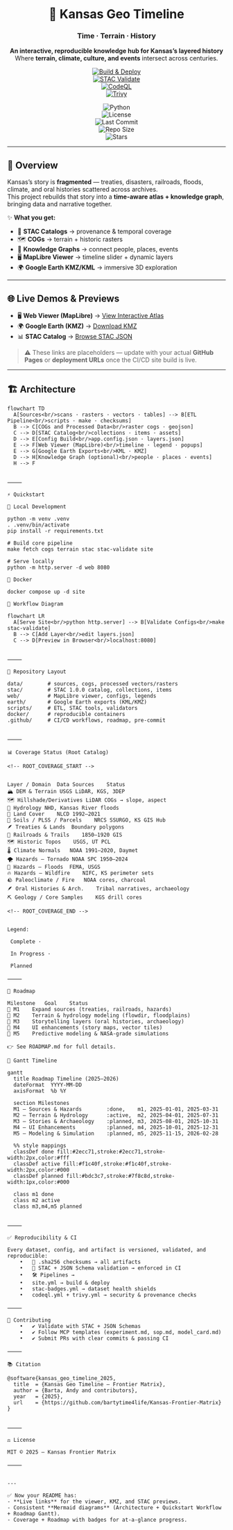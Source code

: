 <div align="center">

# 🌾 Kansas Geo Timeline  
### **Time · Terrain · History**

**An interactive, reproducible knowledge hub for Kansas’s layered history**  
Where **terrain, climate, culture, and events** intersect across centuries.

[![Build & Deploy](https://github.com/bartytime4life/Kansas-Frontier-Matrix/actions/workflows/site.yml/badge.svg)](https://github.com/bartytime4life/Kansas-Frontier-Matrix/actions/workflows/site.yml)  
[![STAC Validate](https://github.com/bartytime4life/Kansas-Frontier-Matrix/actions/workflows/stac-badges.yml/badge.svg)](https://github.com/bartytime4life/Kansas-Frontier-Matrix/actions/workflows/stac-badges.yml)  
[![CodeQL](https://github.com/bartytime4life/Kansas-Frontier-Matrix/actions/workflows/codeql.yml/badge.svg)](https://github.com/bartytime4life/Kansas-Frontier-Matrix/actions/workflows/codeql.yml)  
[![Trivy](https://github.com/bartytime4life/Kansas-Frontier-Matrix/actions/workflows/trivy.yml/badge.svg)](https://github.com/bartytime4life/Kansas-Frontier-Matrix/actions/workflows/trivy.yml)

![Python](https://img.shields.io/badge/python-3.10%2B-blue.svg?logo=python)  
![License](https://img.shields.io/github/license/bartytime4life/Kansas-Frontier-Matrix)  
![Last Commit](https://img.shields.io/github/last-commit/bartytime4life/Kansas-Frontier-Matrix)  
![Repo Size](https://img.shields.io/github/repo-size/bartytime4life/Kansas-Frontier-Matrix)  
![Stars](https://img.shields.io/github/stars/bartytime4life/Kansas-Frontier-Matrix?style=social)  

</div>

---

## 🚀 Overview

Kansas’s story is **fragmented** — treaties, disasters, railroads, floods, climate, and oral histories scattered across archives.  
This project rebuilds that story into a **time-aware atlas + knowledge graph**, bringing data and narrative together.

✨ **What you get:**
- 📂 **STAC Catalogs** → provenance & temporal coverage  
- 🗺️ **COGs** → terrain + historic rasters  
- 🧩 **Knowledge Graphs** → connect people, places, events  
- 🖥️ **MapLibre Viewer** → timeline slider + dynamic layers  
- 🌍 **Google Earth KMZ/KML** → immersive 3D exploration  

---

## 🌐 Live Demos & Previews

- 🖥️ **Web Viewer (MapLibre)** → [View Interactive Atlas](https://bartytime4life.github.io/Kansas-Frontier-Matrix/web/)  
- 🌍 **Google Earth (KMZ)** → [Download KMZ](https://github.com/bartytime4life/Kansas-Frontier-Matrix/releases/latest)  
- 📊 **STAC Catalog** → [Browse STAC JSON](https://bartytime4life.github.io/Kansas-Frontier-Matrix/stac/)  

> ⚠️ These links are placeholders — update with your actual **GitHub Pages** or **deployment URLs** once the CI/CD site build is live.

---

## 🏗 Architecture

```mermaid
flowchart TD
  A[Sources<br/>scans · rasters · vectors · tables] --> B[ETL Pipeline<br/>scripts · make · checksums]
  B --> C[COGs and Processed Data<br/>raster cogs · geojson]
  C --> D[STAC Catalog<br/>collections · items · assets]
  D --> E[Config Build<br/>app.config.json · layers.json]
  E --> F[Web Viewer (MapLibre)<br/>timeline · legend · popups]
  E --> G[Google Earth Exports<br/>KML · KMZ]
  D --> H[Knowledge Graph (optional)<br/>people · places · events]
  H --> F


⸻

⚡ Quickstart

🐍 Local Development

python -m venv .venv
. .venv/bin/activate
pip install -r requirements.txt

# Build core pipeline
make fetch cogs terrain stac stac-validate site

# Serve locally
python -m http.server -d web 8080

🐳 Docker

docker compose up -d site

🔁 Workflow Diagram

flowchart LR
  A[Serve Site<br/>python http.server] --> B[Validate Configs<br/>make stac-validate]
  B --> C[Add Layer<br/>edit layers.json]
  C --> D[Preview in Browser<br/>localhost:8080]


⸻

📂 Repository Layout

data/        # sources, cogs, processed vectors/rasters
stac/        # STAC 1.0.0 catalog, collections, items
web/         # MapLibre viewer, configs, legends
earth/       # Google Earth exports (KML/KMZ)
scripts/     # ETL, STAC tools, validators
docker/      # reproducible containers
.github/     # CI/CD workflows, roadmap, pre-commit


⸻

📊 Coverage Status (Root Catalog)

<!-- ROOT_COVERAGE_START -->


Layer / Domain	Data Sources	Status
🏔 DEM & Terrain	USGS LiDAR, KGS, 3DEP	
🗺 Hillshade/Derivatives	LiDAR COGs → slope, aspect	
🌊 Hydrology	NHD, Kansas River floods	
🌱 Land Cover	NLCD 1992–2021	
🧭 Soils / PLSS / Parcels	NRCS SSURGO, KS GIS Hub	
🪶 Treaties & Lands	Boundary polygons	
🚂 Railroads & Trails	1850–1920 GIS	
🗺 Historic Topos	USGS, UT PCL	
🌡 Climate Normals	NOAA 1991–2020, Daymet	
🌪 Hazards — Tornado	NOAA SPC 1950–2024	
🌊 Hazards — Floods	FEMA, USGS	
🔥 Hazards — Wildfire	NIFC, KS perimeter sets	
🪨 Paleoclimate / Fire	NOAA cores, charcoal	
🪶 Oral Histories & Arch.	Tribal narratives, archaeology	
⛏ Geology / Core Samples	KGS drill cores	

<!-- ROOT_COVERAGE_END -->


Legend:

 Complete ·

 In Progress ·

 Planned

⸻

🎯 Roadmap

Milestone	Goal	Status
📌 M1	Expand sources (treaties, railroads, hazards)	
📌 M2	Terrain & hydrology modeling (flowdir, floodplains)	
📌 M3	Storytelling layers (oral histories, archaeology)	
📌 M4	UI enhancements (story maps, vector tiles)	
📌 M5	Predictive modeling & NASA-grade simulations	

👉 See ROADMAP.md for full details.

📅 Gantt Timeline

gantt
  title Roadmap Timeline (2025–2026)
  dateFormat  YYYY-MM-DD
  axisFormat  %b %Y

  section Milestones
  M1 — Sources & Hazards        :done,    m1, 2025-01-01, 2025-03-31
  M2 — Terrain & Hydrology      :active,  m2, 2025-04-01, 2025-07-31
  M3 — Stories & Archaeology    :planned, m3, 2025-08-01, 2025-10-31
  M4 — UI Enhancements          :planned, m4, 2025-10-01, 2025-12-31
  M5 — Modeling & Simulation    :planned, m5, 2025-11-15, 2026-02-28

  %% style mappings
  classDef done fill:#2ecc71,stroke:#2ecc71,stroke-width:2px,color:#fff
  classDef active fill:#f1c40f,stroke:#f1c40f,stroke-width:2px,color:#000
  classDef planned fill:#bdc3c7,stroke:#7f8c8d,stroke-width:1px,color:#000

  class m1 done
  class m2 active
  class m3,m4,m5 planned


⸻

✅ Reproducibility & CI

Every dataset, config, and artifact is versioned, validated, and reproducible:
	•	🔐 .sha256 checksums → all artifacts
	•	📏 STAC + JSON Schema validation → enforced in CI
	•	🛠 Pipelines →
	•	site.yml → build & deploy
	•	stac-badges.yml → dataset health shields
	•	codeql.yml + trivy.yml → security & provenance checks

⸻

🤝 Contributing
	•	✔️ Validate with STAC + JSON Schemas
	•	✔️ Follow MCP templates (experiment.md, sop.md, model_card.md)
	•	✔️ Submit PRs with clear commits & passing CI

⸻

📚 Citation

@software{kansas_geo_timeline_2025,
  title  = {Kansas Geo Timeline — Frontier Matrix},
  author = {Barta, Andy and contributors},
  year   = {2025},
  url    = {https://github.com/bartytime4life/Kansas-Frontier-Matrix}
}


⸻

⚖️ License

MIT © 2025 — Kansas Frontier Matrix

⸻


---

✅ Now your README has:  
- **Live links** for the viewer, KMZ, and STAC previews.  
- Consistent **Mermaid diagrams** (Architecture + Quickstart Workflow + Roadmap Gantt).  
- Coverage + Roadmap with badges for at-a-glance progress.  
